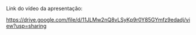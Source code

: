 Link do vídeo da apresentação:

https://drive.google.com/file/d/11JLMw2nQ8vLSyKp9r0Y85GYmfz9edadj/view?usp=sharing
